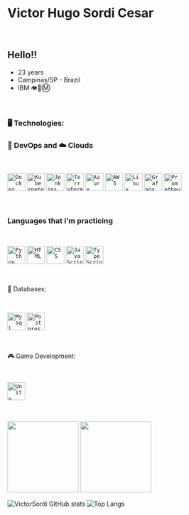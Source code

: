 
<div dsplay="inline-block">
 
 <h1 align="left">Victor Hugo Sordi Cesar</h1>
</div>
</br>

## Hello!!

- 23 years
- Campinas/SP - Brazil
- IBM 👁️🐝Ⓜ️
</br>

### 🖥️ Technologies:

### 🤿 DevOps and  ☁️ Clouds


<br>

<code><img width="40px" src="https://raw.githubusercontent.com/marwin1991/profile-technology-icons/refs/heads/main/icons/docker.png" title = "Docker"/></code>
<code><img width="40px" src="https://raw.githubusercontent.com/marwin1991/profile-technology-icons/refs/heads/main/icons/kubernetes.png" title = "Kubernetes"/></code>
<code><img width="40px" src="https://raw.githubusercontent.com/marwin1991/profile-technology-icons/refs/heads/main/icons/jenkins.png" title = "Jenkins"/></code>
<code><img width="40px" src="https://raw.githubusercontent.com/marwin1991/profile-technology-icons/refs/heads/main/icons/terraform.png" title = "Terraform"/></code>
<code><img width="40px" src="https://raw.githubusercontent.com/marwin1991/profile-technology-icons/refs/heads/main/icons/microsoft_azure.png" title = "Azure"/></code>
<code><img width="40px" src="https://raw.githubusercontent.com/marwin1991/profile-technology-icons/refs/heads/main/icons/aws.png" title = "AWS"/></code>
<code><img width="40px" src="https://raw.githubusercontent.com/marwin1991/profile-technology-icons/refs/heads/main/icons/linux.png" title = "Linux"/></code>
<code><img width="40px" src="https://raw.githubusercontent.com/marwin1991/profile-technology-icons/refs/heads/main/icons/grafana.png" title = "Grafana"/></code>
<code><img width="40px" src="https://raw.githubusercontent.com/marwin1991/profile-technology-icons/refs/heads/main/icons/prometheus.png" title = "Prometheus"/></code>

<br>

### Languages that i'm practicing

<br>

<code><img width="40px" src="https://raw.githubusercontent.com/marwin1991/profile-technology-icons/refs/heads/main/icons/python.png" title = "Python"/></code>
<code><img width="40px" src="https://raw.githubusercontent.com/marwin1991/profile-technology-icons/refs/heads/main/icons/html.png" title = "HTML"/></code>
<code><img width="40px" src="https://raw.githubusercontent.com/marwin1991/profile-technology-icons/refs/heads/main/icons/css.png" title = "CSS"/></code>
<code><img width="40px" src="https://raw.githubusercontent.com/marwin1991/profile-technology-icons/refs/heads/main/icons/javascript.png" title = "JavaScript"/></code>
<code><img width="40px" src="https://raw.githubusercontent.com/marwin1991/profile-technology-icons/refs/heads/main/icons/typescript.png" title = "TypeScript"/></code>


<br>

💾 Databases:

<br>

<code><img width="40px" src="https://raw.githubusercontent.com/marwin1991/profile-technology-icons/refs/heads/main/icons/mysql.png" title = "Mysql"/></code>
<code><img width="40px" src="https://raw.githubusercontent.com/marwin1991/profile-technology-icons/refs/heads/main/icons/postgresql.png" title = "Postgres"/></code>

</br>

🎮 Game Development:

</br>

<code><img width="40px" src="https://raw.githubusercontent.com/marwin1991/profile-technology-icons/refs/heads/main/icons/unity.png" title = "Unity"/></code>

<br>

<br>

  <img loading="lazy" height="160em" src="https://github-readme-stats.vercel.app/api?username=VictorSordi&show_icons=true&theme=tokyonight&include_all_commits=true&count_private=true"/>
  <img loading="lazy" height="160em" src="https://github-readme-stats.vercel.app/api/top-langs/?username=VictorSordi&layout=compact&langs_count=7&theme=tokyonight"/>

<br>

  ![VictorSordi GitHub stats](https://github-readme-stats.vercel.app/api?username=VictorSordi&show_icons=true&theme=merko)
![Top Langs](https://github-readme-stats.vercel.app/api/top-langs/?username=VictorSordi&size_weight=0.5&count_weight=0.5)
</div>

